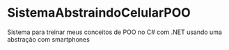 # SistemaAbstraindoCelularPOO
Sistema para treinar meus conceitos de POO no C# com .NET usando uma abstração com smartphones
